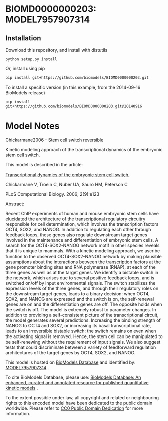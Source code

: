 # BIOMD0000000203: MODEL7957907314

## Installation

Download this repository, and install with distutils

`python setup.py install`

Or, install using pip

`pip install git+https://github.com/biomodels/BIOMD0000000203.git`

To install a specific version (in this example, from the 2014-09-16 BioModels release)

`pip install git+https://github.com/biomodels/BIOMD0000000203.git@20140916`


# Model Notes


Chickarmane2006 - Stem cell switch reversible

Kinetic modeling approach of the transcriptional dynamics of the embryonic
stem cell switch.

This model is described in the article:

[Transcriptional dynamics of the embryonic stem cell
switch.](http://identifiers.org/pubmed/16978048)

Chickarmane V, Troein C, Nuber UA, Sauro HM, Peterson C

PLoS Computational Biology. 2006; 2(9):e123

Abstract:

Recent ChIP experiments of human and mouse embryonic stem cells have
elucidated the architecture of the transcriptional regulatory circuitry
responsible for cell determination, which involves the transcription factors
OCT4, SOX2, and NANOG. In addition to regulating each other through feedback
loops, these genes also regulate downstream target genes involved in the
maintenance and differentiation of embryonic stem cells. A search for the
OCT4-SOX2-NANOG network motif in other species reveals that it is unique to
mammals. With a kinetic modeling approach, we ascribe function to the observed
OCT4-SOX2-NANOG network by making plausible assumptions about the interactions
between the transcription factors at the gene promoter binding sites and RNA
polymerase (RNAP), at each of the three genes as well as at the target genes.
We identify a bistable switch in the network, which arises due to several
positive feedback loops, and is switched on/off by input environmental
signals. The switch stabilizes the expression levels of the three genes, and
through their regulatory roles on the downstream target genes, leads to a
binary decision: when OCT4, SOX2, and NANOG are expressed and the switch is
on, the self-renewal genes are on and the differentiation genes are off. The
opposite holds when the switch is off. The model is extremely robust to
parameter changes. In addition to providing a self-consistent picture of the
transcriptional circuit, the model generates several predictions. Increasing
the binding strength of NANOG to OCT4 and SOX2, or increasing its basal
transcriptional rate, leads to an irreversible bistable switch: the switch
remains on even when the activating signal is removed. Hence, the stem cell
can be manipulated to be self-renewing without the requirement of input
signals. We also suggest tests that could discriminate between a variety of
feedforward regulation architectures of the target genes by OCT4, SOX2, and
NANOG.

This model is hosted on [BioModels Database](http://www.ebi.ac.uk/biomodels/)
and identified by:
[MODEL7957907314](http://identifiers.org/biomodels.db/MODEL7957907314) .

To cite BioModels Database, please use: [BioModels Database: An enhanced,
curated and annotated resource for published quantitative kinetic
models](http://identifiers.org/pubmed/20587024) .

To the extent possible under law, all copyright and related or neighbouring
rights to this encoded model have been dedicated to the public domain
worldwide. Please refer to [CC0 Public Domain
Dedication](http://creativecommons.org/publicdomain/zero/1.0/) for more
information.


